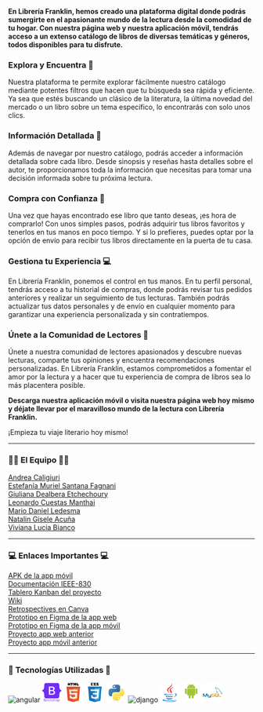 <p><b>En Librería Franklin, hemos creado una plataforma digital donde podrás sumergirte en el apasionante mundo de la lectura desde la comodidad de tu hogar. Con nuestra página web y nuestra aplicación móvil, tendrás acceso a un extenso catálogo de libros de diversas temáticas y géneros, todos disponibles para tu disfrute.</b></p>

<p><h3>Explora y Encuentra 🔎</h3>

Nuestra plataforma te permite explorar fácilmente nuestro catálogo mediante potentes filtros que hacen que tu búsqueda sea rápida y eficiente. Ya sea que estés buscando un clásico de la literatura, la última novedad del mercado o un libro sobre un tema específico, lo encontrarás con solo unos clics.</p>

<p><h3>Información Detallada 📄</h3>

Además de navegar por nuestro catálogo, podrás acceder a información detallada sobre cada libro. Desde sinopsis y reseñas hasta detalles sobre el autor, te proporcionamos toda la información que necesitas para tomar una decisión informada sobre tu próxima lectura.</p>

<p><h3>Compra con Confianza 🛒</h3>

Una vez que hayas encontrado ese libro que tanto deseas, ¡es hora de comprarlo! Con unos simples pasos, podrás adquirir tus libros favoritos y tenerlos en tus manos en poco tiempo. Y si lo prefieres, puedes optar por la opción de envío para recibir tus libros directamente en la puerta de tu casa.</p>

<p><h3>Gestiona tu Experiencia 💻</h3>

En Librería Franklin, ponemos el control en tus manos. En tu perfil personal, tendrás acceso a tu historial de compras, donde podrás revisar tus pedidos anteriores y realizar un seguimiento de tus lecturas. También podrás actualizar tus datos personales y de envío en cualquier momento para garantizar una experiencia personalizada y sin contratiempos.</p>

<p><h3>Únete a la Comunidad de Lectores 📖</h3>

Únete a nuestra comunidad de lectores apasionados y descubre nuevas lecturas, comparte tus opiniones y encuentra recomendaciones personalizadas. En Librería Franklin, estamos comprometidos a fomentar el amor por la lectura y a hacer que tu experiencia de compra de libros sea lo más placentera posible.</p>

<p><b>Descarga nuestra aplicación móvil o visita nuestra página web hoy mismo y déjate llevar por el maravilloso mundo de la lectura con Librería Franklin.</b></p>

¡Empieza tu viaje literario hoy mismo!

***

<p><h3>👩‍💻 El Equipo 👨‍💻</h3>
  <a href='https://github.com/Andrea-Cal'>Andrea Caligiuri</a><br>
  <a href='https://github.com/tefsantana'>Estefanía Muriel Santana Fagnani</a><br>
  <a href='https://github.com/GiulianaDeEt'>Giuliana Dealbera Etchechoury</a><br>
  <a href='https://github.com/Leoo10'>Leonardo Cuestas Manthai</a><br>
  <a href='https://github.com/MDLDeveloper'>Mario Daniel Ledesma</a><br>
  <a href='https://github.com/Natalinacn'>Natalin Gisele Acuña</a><br>
  <a href='https://github.com/Vibianco'>Viviana Lucia Bianco</a><br>
</p>

***

<h3>💻 Enlaces Importantes 💻</h3>
<a href='https://drive.google.com/file/d/1tM8uwJ-yC0SRzU86gJkjQe7uYaTii8fd/view?usp=drive_link'>APK de la app móvil</a>
<br>
<a href='https://docs.google.com/document/d/1LtDdFU92bnC9JfbDalYzzKQfU7brhtlf/edit?usp=sharing&ouid=100014269401658648669&rtpof=true&sd=true'>Documentación IEEE-830</a>
<br>
<a href='https://github.com/orgs/projects-ISPC/projects/1/views/1'>Tablero Kanban del proyecto </a>
<br>
<a href='https://github.com/projects-ISPC/practicaProfesionalizante-ISPC/wiki'>Wiki</a>
<br>
<a href='https://www.canva.com/design/DAGDQecNHI8/qgOOj1ytQAU1K2l3ef3Ykw/edit?utm_content=DAGDQecNHI8&utm_campaign=designshare&utm_medium=link2&utm_source=sharebutton'>Retrospectives en Canva</a>
<br>
<a href='https://www.figma.com/file/4ZQ4G8yNCN6mw6RVmMwonF/Libreria-web-(2024)?type=design&node-id=0-1&mode=design'>Prototipo en Figma de la app web</a>
<br>
<a href='https://www.figma.com/file/BfeJbWX26REKPjt1GiJDuI/Libreria-app-(2024)?type=design&node-id=0-1&mode=design'>Prototipo en Figma de la app móvil</a>
<br>
<a href='https://github.com/proyectos-tsdwad/integrador-modulo-fullstack'>Proyecto app web anterior</a>
<br>
<a href='https://github.com/Proyectos-ISPC/proyecto-app-mobile'>Proyecto app móvil anterior</a>
<br>

***
<h3>📱 Tecnologías Utilizadas 📱</h3>
<p> 
<img src="https://angular.io/assets/images/logos/angular/angular.svg" alt="angular" width="40" height="40"/> 
<img src="https://raw.githubusercontent.com/devicons/devicon/master/icons/bootstrap/bootstrap-plain-wordmark.svg" alt="bootstrap" width="40" height="40"/>
<img src="https://raw.githubusercontent.com/devicons/devicon/master/icons/html5/html5-original-wordmark.svg" alt="html5" width="40" height="40"/>  
<img src="https://raw.githubusercontent.com/devicons/devicon/master/icons/css3/css3-original-wordmark.svg" alt="css3" width="40" height="40"/>
<img src="https://raw.githubusercontent.com/devicons/devicon/master/icons/python/python-original.svg" alt="python" width="40" height="40"/>
<img src="https://cdn.worldvectorlogo.com/logos/django.svg" alt="django" width="40" height="40"/>
<img src="https://raw.githubusercontent.com/devicons/devicon/master/icons/java/java-original.svg" alt="java" width="40" height="40"/>
<img src="https://raw.githubusercontent.com/devicons/devicon/master/icons/android/android-original-wordmark.svg" alt="android" width="40" height="40"/>  
<img src="https://raw.githubusercontent.com/devicons/devicon/master/icons/mysql/mysql-original-wordmark.svg" alt="mysql" width="40" height="40"/> </p>
